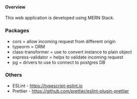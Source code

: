 #### Overview

This web application is developed using MERN Stack.

### Packages

- cors = allow incoming request from different origin
- typeorm = ORM
- class-transformer = use to convert instance to plain object
- express-validator = helps to validate incoming request
- pg = drivers to use to connect to postgres DB

### Others

- ESLint - https://typescript-eslint.io
- Prettier - https://github.com/prettier/eslint-plugin-prettier
